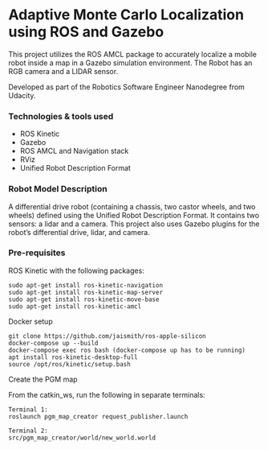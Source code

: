 # Adaptive Monte Carlo Localization using ROS and Gazebo

This project utilizes the ROS AMCL package to accurately localize a mobile robot inside a map in a Gazebo simulation environment. The Robot has an RGB camera and a LIDAR sensor. 

Developed as part of the Robotics Software Engineer Nanodegree from Udacity.

### Technologies & tools used
 - ROS Kinetic
 - Gazebo
 - ROS AMCL and Navigation stack
 - RViz
 - Unified Robot Description Format

### Robot Model Description
A differential drive robot (containing a chassis, two castor wheels, and two wheels) defined using the Unified Robot Description Format. It contains two sensors: a lidar and a camera. This project also uses Gazebo plugins for the robot’s differential drive, lidar, and camera.

### Pre-requisites

ROS Kinetic with the following packages:

    sudo apt-get install ros-kinetic-navigation
    sudo apt-get install ros-kinetic-map-server
    sudo apt-get install ros-kinetic-move-base
    sudo apt-get install ros-kinetic-amcl

Docker setup

    git clone https://github.com/jaismith/ros-apple-silicon
    docker-compose up --build
    docker-compose exec ros bash (docker-compose up has to be running)
    apt install ros-kinetic-desktop-full
    source /opt/ros/kinetic/setup.bash
    
Create the PGM map

 From the catkin_ws, run the following in separate terminals:

    Terminal 1:
    roslaunch pgm_map_creator request_publisher.launch
    
    Terminal 2:
    src/pgm_map_creator/world/new_world.world
